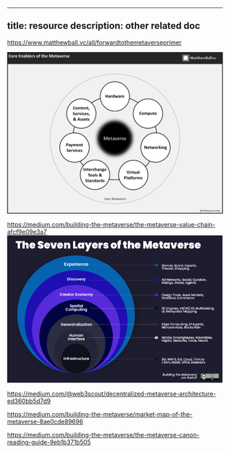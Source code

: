 

---
title: resource
description: other related doc
---

https://www.matthewball.vc/all/forwardtothemetaverseprimer


![](./images/MasterMetaverse1.png)


https://medium.com/building-the-metaverse/the-metaverse-value-chain-afcf9e09e3a7
![](./images/seven-layers.png)


https://medium.com/@web3scout/decentralized-metaverse-architecture-ed360bb5d7d9


https://medium.com/building-the-metaverse/market-map-of-the-metaverse-8ae0cde89696

https://medium.com/building-the-metaverse/the-metaverse-canon-reading-guide-9eb1b371b505